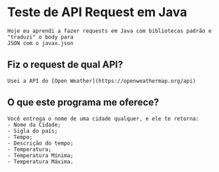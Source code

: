 # Teste de API Request em Java
	Hoje eu aprendi a fazer requests em Java com bibliotecas padrão e "traduzi" o body para
	JSON com o javax.json

## Fiz o request de qual API?
	Usei a API do [Open Weather](https://openweathermap.org/api)

## O que este programa me oferece?
	Você entrega o nome de uma cidade qualquer, e ele te retorna:
	- Nome da Cidade;
	- Sigla do país;
	- Tempo;
	- Descrição do tempo;
	- Temperatura;
	- Temperatura Mínima;
	- Temperatura Máxima.